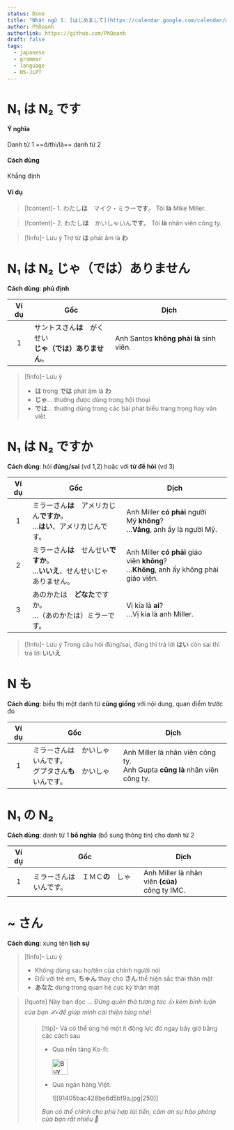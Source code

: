 ```yaml
---
status: Done
title: "Nhật ngữ 1: [はじめまして](https://calendar.google.com/calendar/u/0/r/week)"
author: PhDoanh
authorlink: https://github.com/PhDoanh
draft: false
tags:
  - japanese
  - grammar
  - language
  - N5-JLPT
---
```

# N₁ は N₂ です
#### Ý nghĩa
Danh từ 1 ==ở/thì/là== danh từ 2  

#### Cách dùng 
Khẳng định

#### Ví dụ
> [!content]- 1\. わたし**は**　マイク・ミラー**です**。
> Tôi **là** Mike Miller.

> [!content]- 2\. わたし**は**　かいしゃいん**です**。
> Tôi **là** nhân viên công ty.

> [!info]- Lưu ý
> Trợ từ **は** phát âm là **わ**

# N₁ は N₂ じゃ（では）ありません
**Cách dùng**: **phủ định**

| Ví dụ | Gốc                                                            | Dịch                                    |
|:-----:| -------------------------------------------------------------- | --------------------------------------- |
|   1   | サントスさん**は**　がくせい  <br>**じゃ（では）ありません**。 | Anh Santos **không phải là** sinh viên. |

> [!info]- Lưu ý
> - **は** trong **では** phát âm là **わ**
> - **じゃ**… thường được dùng trong hội thoại
> - **では**… thường dùng trong các bài phát biểu trang trọng hay văn viết

# N₁ は N₂ ですか
**Cách dùng**: hỏi **đúng/sai** (vd 1,2) hoặc với **từ để hỏi** (vd 3)

| Ví dụ | Gốc                                                 | Dịch                                                                                      |
| :---: | --------------------------------------------------- | ----------------------------------------------------------------------------------------- |
|   1   | ミラーさん**は**　アメリカじん**ですか**。  <br>…**はい**、アメリカじんです。    | Anh Miller **có phải** người Mỹ **không**?  <br>…**Vâng**, anh ấy là người Mỹ.            |
|   2   | ミラーさん**は**　せんせい**ですか**。  <br>…**いいえ**、せんせいじゃ　ありません。 | Anh Miller **có phải** giáo viên **không**?  <br>…**Không**, anh ấy không phải giáo viên. |
|   3   | あのかたは　**どなた**ですか。  <br>…（あのかたは）ミラーです。               | Vị kia là **ai**?  <br>…Vị kia là anh Miller.                                             |

> [!info]- Lưu ý
> Trong câu hỏi đúng/sai, đúng thì trả lời **はい** còn sai thì trả lời **いいえ**

# N も
**Cách dùng**: biểu thị một danh từ **cũng giống** với nội dung, quan điểm trước đó

| Ví dụ | Gốc                                        | Dịch                                                                           |
| :---: | ------------------------------------------ | ------------------------------------------------------------------------------ |
|   1   | ミラーさんは　かいしゃいんです。  <br>グプタさん**も**　かいしゃいんです。 | Anh Miller là nhân viên công ty.  <br>Anh Gupta **cũng là** nhân viên công ty. |

# N₁ の N₂
**Cách dùng**: danh từ 1 **bổ nghĩa** (bổ sung thông tin) cho danh từ 2

| Ví dụ | Gốc                     | Dịch                                                |
| :---: | ----------------------- | --------------------------------------------------- |
|   1   | ミラーさんは　ＩＭＣ**の**　しゃいんです。 | Anh Miller là nhân viên **(của)**  <br>công ty IMC. |

# ~ さん
**Cách dùng**: xưng tên **lịch sự**

> [!info]- Lưu ý
> - Không dùng sau họ/tên của chính người nói
> - Đối với trẻ em, **ちゃん** thay cho **さん** thể hiện sắc thái thân mật
> - **あなた** dùng trong quan hệ cực kỳ thân mật


> [!quote] Này bạn đọc ...
> *Đừng quên thả tương tác 👍 kèm bình luận của bạn ✍️ để giúp mình cải thiện blog nhé!* 
> > [!tip]- Và có thể ủng hộ một ít động lực đó ngay bây giờ bằng các cách sau
> > - Qua nền tảng Ko-fi:
> > 
> >   <a href='https://ko-fi.com/M4M111S8CI' target='_blank'><img height='36' style='border:0px;height:36px;' src='https://storage.ko-fi.com/cdn/kofi3.png?v=3' border='0' alt='Buy Me a Coffee at ko-fi.com' /></a>
> > - Qua ngân hàng Việt:
> >   
> >   ![[91405bac428be6d5bf9a.jpg|250]]
> > 
> > *Bạn có thể chỉnh cho phù hợp túi tiền, cảm ơn sự hào phóng của bạn rất nhiều 🥰*
